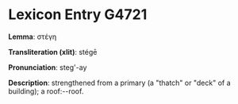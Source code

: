 # Lexicon Entry G4721

**Lemma**: στέγη

**Transliteration (xlit)**: stégē

**Pronunciation**: steg'-ay

**Description**:
strengthened from a primary  (a "thatch" or "deck" of a building); a roof:--roof.
